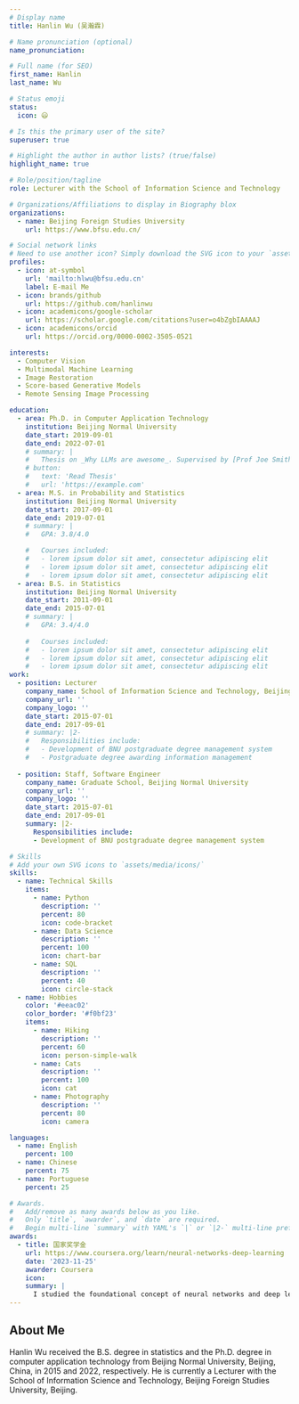 ```yaml
---
# Display name
title: Hanlin Wu (吴瀚霖)

# Name pronunciation (optional)
name_pronunciation: 

# Full name (for SEO)
first_name: Hanlin
last_name: Wu

# Status emoji
status:
  icon: 😃

# Is this the primary user of the site?
superuser: true

# Highlight the author in author lists? (true/false)
highlight_name: true

# Role/position/tagline
role: Lecturer with the School of Information Science and Technology

# Organizations/Affiliations to display in Biography blox
organizations:
  - name: Beijing Foreign Studies University
    url: https://www.bfsu.edu.cn/

# Social network links
# Need to use another icon? Simply download the SVG icon to your `assets/media/icons/` folder.
profiles:
  - icon: at-symbol
    url: 'mailto:hlwu@bfsu.edu.cn'
    label: E-mail Me
  - icon: brands/github
    url: https://github.com/hanlinwu
  - icon: academicons/google-scholar
    url: https://scholar.google.com/citations?user=o4bZgbIAAAAJ
  - icon: academicons/orcid
    url: https://orcid.org/0000-0002-3505-0521

interests:
  - Computer Vision
  - Multimodal Machine Learning
  - Image Restoration
  - Score-based Generative Models
  - Remote Sensing Image Processing

education:
  - area: Ph.D. in Computer Application Technology
    institution: Beijing Normal University
    date_start: 2019-09-01
    date_end: 2022-07-01
    # summary: |
    #   Thesis on _Why LLMs are awesome_. Supervised by [Prof Joe Smith](https://example.com). Presented papers at 5 IEEE conferences with the contributions being published in 2 Springer journals.
    # button:
    #   text: 'Read Thesis'
    #   url: 'https://example.com'
  - area: M.S. in Probability and Statistics
    institution: Beijing Normal University
    date_start: 2017-09-01
    date_end: 2019-07-01
    # summary: |
    #   GPA: 3.8/4.0

    #   Courses included:
    #   - lorem ipsum dolor sit amet, consectetur adipiscing elit
    #   - lorem ipsum dolor sit amet, consectetur adipiscing elit
    #   - lorem ipsum dolor sit amet, consectetur adipiscing elit
  - area: B.S. in Statistics
    institution: Beijing Normal University
    date_start: 2011-09-01
    date_end: 2015-07-01
    # summary: |
    #   GPA: 3.4/4.0
      
    #   Courses included:
    #   - lorem ipsum dolor sit amet, consectetur adipiscing elit
    #   - lorem ipsum dolor sit amet, consectetur adipiscing elit
    #   - lorem ipsum dolor sit amet, consectetur adipiscing elit
work:
  - position: Lecturer
    company_name: School of Information Science and Technology, Beijing Foreign Studies University
    company_url: ''
    company_logo: ''
    date_start: 2015-07-01
    date_end: 2017-09-01
    # summary: |2-
    #   Responsibilities include:
    #   - Development of BNU postgraduate degree management system
    #   - Postgraduate degree awarding information management
  
  - position: Staff, Software Engineer
    company_name: Graduate School, Beijing Normal University
    company_url: ''
    company_logo: ''
    date_start: 2015-07-01
    date_end: 2017-09-01
    summary: |2-
      Responsibilities include:
      - Development of BNU postgraduate degree management system

# Skills
# Add your own SVG icons to `assets/media/icons/`
skills:
  - name: Technical Skills
    items:
      - name: Python
        description: ''
        percent: 80
        icon: code-bracket
      - name: Data Science
        description: ''
        percent: 100
        icon: chart-bar
      - name: SQL
        description: ''
        percent: 40
        icon: circle-stack
  - name: Hobbies
    color: '#eeac02'
    color_border: '#f0bf23'
    items:
      - name: Hiking
        description: ''
        percent: 60
        icon: person-simple-walk
      - name: Cats
        description: ''
        percent: 100
        icon: cat
      - name: Photography
        description: ''
        percent: 80
        icon: camera

languages:
  - name: English
    percent: 100
  - name: Chinese
    percent: 75
  - name: Portuguese
    percent: 25

# Awards.
#   Add/remove as many awards below as you like.
#   Only `title`, `awarder`, and `date` are required.
#   Begin multi-line `summary` with YAML's `|` or `|2-` multi-line prefix and indent 2 spaces below.
awards:
  - title: 国家奖学金
    url: https://www.coursera.org/learn/neural-networks-deep-learning
    date: '2023-11-25'
    awarder: Coursera
    icon: 
    summary: |
      I studied the foundational concept of neural networks and deep learning. By the end, I was familiar with the significant technological trends driving the rise of deep learning; build, train, and apply fully connected deep neural networks; implement efficient (vectorized) neural networks; identify key parameters in a neural network’s architecture; and apply deep learning to your own applications.
---
```


## About Me

Hanlin Wu received the B.S. degree in statistics and the Ph.D. degree in computer application technology from Beijing Normal University, Beijing, China, in 2015 and 2022, respectively. He is currently a Lecturer with the School of Information Science and Technology, Beijing Foreign Studies University, Beijing.
